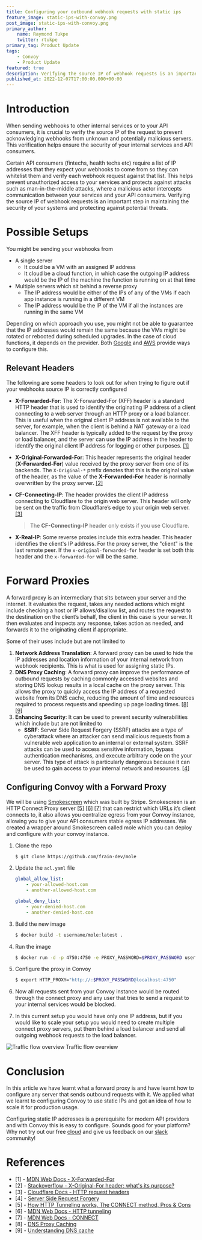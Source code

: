 ```yaml
---
title: Configuring your outbound webhook requests with static ips
feature_image: static-ips-with-convoy.png
post_image: static-ips-with-convoy.png
primary_author:
    name: Raymond Tukpe
    twitter: rtukpe
primary_tag: Product Update
tags:
    - Convoy
    - Product Update
featured: true
description: Verifying the source IP of webhook requests is an important security measure to make sure that the requests sent to your API consumers are from your servers.
published_at: 2022-12-07T17:00:00.000+00:00
---
```


# Introduction

When sending webhooks to other internal services or to your API consumers, it is crucial to verify the source IP of the request to prevent acknowledging webhooks from unknown and potentially malicious servers. This verification helps ensure the security of your internal services and API consumers.

Certain API consumers (fintechs, health techs etc) require a list of IP addresses that they expect your webhooks to come from so they can whitelist them and verify each webhook request against that list. This helps prevent unauthorized access to your services and protects against attacks such as man-in-the-middle attacks, where a malicious actor intercepts communication between your services and your API consumers. Verifying the source IP of webhook requests is an important step in maintaining the security of your systems and protecting against potential threats.

# Possible Setups

You might be sending your webhooks from

-   A single server
    -   It could be a VM with an assigned IP address
    -   It cloud be a cloud function, in which case the outgoing IP address would be the IP of the machine the function is running on at that time
-   Multiple servers which sit behind a reverse proxy
    -   The IP address would be either of the IPs of any of the VMs if each app instance is running in a different VM
    -   The IP address would be the IP of the VM if all the instances are running in the same VM

Depending on which approach you use, you might not be able to guarantee that the IP addresses would remain the same because the VMs might be rotated or rebooted during scheduled upgrades. In the case of cloud functions, it depends on the provider. Both [Google](https://cloud.google.com/functions/docs/networking/network-settings#route-egress-to-vpc) and [AWS](https://docs.aws.amazon.com/prescriptive-guidance/latest/patterns/generate-a-static-outbound-ip-address-using-a-lambda-function-amazon-vpc-and-a-serverless-architecture.html) provide ways to configure this.

## Relevant Headers

The following are some headers to look out for when trying to figure out if your webhooks source IP is correctly configured

-   **X-Forwarded-For**: The X-Forwarded-For (XFF) header is a standard HTTP header that is used to identify the originating IP address of a client connecting to a web server through an HTTP proxy or a load balancer. This is useful when the original client IP address is not available to the server, for example, when the client is behind a NAT gateway or a load balancer. The XFF header is typically added to the request by the proxy or load balancer, and the server can use the IP address in the header to identify the original client IP address for logging or other purposes. [[1]](https://developer.mozilla.org/en-US/docs/Web/HTTP/Headers/X-Forwarded-For)
-   **X-Original-Forwarded-For**: This header represents the original header (**X-Forwarded-For**) value received by the proxy server from one of its backends. The `X-Original-*` prefix denotes that this is the original value of the header, as the value of the **X-Forwarded-For** header is normally overwritten by the proxy server. [[2]](https://stackoverflow.com/questions/57759419/x-original-for-header-whats-its-purpose)
-   **CF-Connecting-IP**: The header provides the client IP address connecting to Cloudflare to the origin web server. This header will only be sent on the traffic from Cloudflare’s edge to your origin web server. [[3]](https://developers.cloudflare.com/fundamentals/get-started/reference/http-request-headers/)

    > The **CF-Connecting-IP** header only exists if you use Cloudflare.

-   **X-Real-IP**: Some reverse proxies include this extra header. This header identifies the client's IP address. For the proxy server, the "client" is the last remote peer. If the `x-original-forwarded-for` header is set both this header and the `x-forwarded-for` will be the same.

# Forward Proxies

A forward proxy is an intermediary that sits between your server and the internet. It evaluates the request, takes any needed actions which might include checking a host or IP allows/disallow list, and routes the request to the destination on the client’s behalf, the client in this case is your server. It then evaluates and inspects any response, takes action as needed, and forwards it to the originating client if appropriate.

Some of their uses include but are not limited to

1. **Network Address Translation**: A forward proxy can be used to hide the IP addresses and location information of your internal network from webhook recipients. This is what is used for assigning static IPs.
2. **DNS Proxy Caching**: A forward proxy can improve the performance of outbound requests by caching commonly accessed websites and storing DNS lookup results in a local cache on the proxy server. This allows the proxy to quickly access the IP address of a requested website from its DNS cache, reducing the amount of time and resources required to process requests and speeding up page loading times. [[8]](https://www.websense.com/content/support/library/web/v85/wcg_help/dns_proxy_caching.aspx) [[9]](https://www.catchpoint.com/blog/dns-cache)
3. **Enhancing Security**: It can be used to prevent security vulnerabilities which include but are not limited to
    - **SSRF**: Server Side Request Forgery (SSRF) attacks are a type of cyberattack where an attacker can send malicious requests from a vulnerable web application to an internal or external system. SSRF attacks can be used to access sensitive information, bypass authentication mechanisms, and execute arbitrary code on the your server. This type of attack is particularly dangerous because it can be used to gain access to your internal network and resources. [[4]](https://owasp.org/www-community/attacks/Server_Side_Request_Forgery)

## Configuring Convoy with a Forward Proxy

We will be using [Smokescreen](https://github.com/stripe/smokescreen) which was built by Stripe. Smokescreen is an HTTP Connect Proxy server [[5]](https://www.youtube.com/watch?v=PAJ5kK50qp8) [[6]](https://developer.mozilla.org/en-US/docs/Web/HTTP/Proxy_servers_and_tunneling#http_tunneling) [[7]](https://developer.mozilla.org/en-US/docs/Web/HTTP/Methods/CONNECT) that can restrict which URLs it’s client connects to, it also allows you centralize egress from your Convoy instance, allowing you to give your API consumers stable egress IP addresses. We created a wrapper around Smokescreen called mole which you can deploy and configure with your convoy instance.

1. Clone the repo

    ```bash
    $ git clone https://github.com/frain-dev/mole
    ```

2. Update the `acl.yaml` file

    ```yaml
    global_allow_list:
    	- your-allowed-host.com
    	- another-allowed-host.com

    global_deny_list:
    	- your-denied-host.com
    	- another-denied-host.com
    ```

3. Build the new image

    ```bash
    $ docker build -t username/mole:latest .
    ```

4. Run the image

    ```bash
    $ docker run -d -p 4750:4750 -e PROXY_PASSWORD=$PROXY_PASSWORD username/mole:latest
    ```

5. Configure the proxy in Convoy

    ```bash
    $ export HTTP_PROXY="http://:$PROXY_PASSWORD@localhost:4750"
    ```

6. Now all requests sent from your Convoy instance would be routed through the connect proxy and any user that tries to send a request to your internal services would be blocked.
7. In this current setup you would have only one IP address, but if you would like to scale your setup you would need to create multiple connect proxy servers, put them behind a load balancer and send all outgoing webhook requests to the load balancer.

![Traffic flow overview](/blog-assets/configuting-static-ips-traffic-overview.png)
Traffic flow overview

# Conclusion

In this article we have learnt what a forward proxy is and have learnt how to configure any server that sends outbound requests with it. We applied what we learnt to configuring Convoy to use static IPs and got an idea of how to scale it for production usage.

Configuring static IP addresses is a prerequisite for modern API providers and with Convoy this is easy to configure. Sounds good for your platform? Why not try out our free [cloud](https://dashboard.getconvoy.io) and give us feedback on our [slack](https://convoy-community.slack.com/join/shared_invite/zt-xiuuoj0m-yPp~ylfYMCV9s038QL0IUQ#/shared-invite/email) community!

# References

-   [1] - [MDN Web Docs - X-Forwarded-For](https://developer.mozilla.org/en-US/docs/Web/HTTP/Headers/X-Forwarded-For)
-   [2] - [Stackoverflow - X-Original-For header: what's its purpose?](https://stackoverflow.com/questions/57759419/x-original-for-header-whats-its-purpose)
-   [3] - [Cloudflare Docs - HTTP request headers](https://developers.cloudflare.com/fundamentals/get-started/reference/http-request-headers/)
-   [4] - [Server Side Request Forgery](https://owasp.org/www-community/attacks/Server_Side_Request_Forgery)
-   [5] - [How HTTP Tunneling works, The CONNECT method, Pros & Cons](https://www.youtube.com/watch?v=PAJ5kK50qp8)
-   [6] - [MDN Web Docs - HTTP tunneling](https://developer.mozilla.org/en-US/docs/Web/HTTP/Proxy_servers_and_tunneling#http_tunneling)
-   [7] - [MDN Web Docs - CONNECT](https://developer.mozilla.org/en-US/docs/Web/HTTP/Methods/CONNECT)
-   [8] - [DNS Proxy Caching](https://www.websense.com/content/support/library/web/v85/wcg_help/dns_proxy_caching.aspx)
-   [9] - [Understanding DNS cache](https://www.catchpoint.com/blog/dns-cache)
